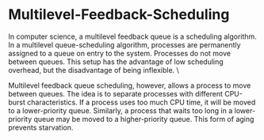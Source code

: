 # Multilevel-Feedback-Scheduling
In computer science, a multilevel feedback queue is a scheduling algorithm. In a multilevel queue-scheduling algorithm, processes are permanently assigned to a queue on entry to the system. Processes do not move between queues. This setup has the advantage of low scheduling overhead, but the disadvantage of being inflexible. \\

Multilevel feedback queue scheduling, however, allows a process to move between queues. The idea is to separate processes with different CPU-burst characteristics. If a process uses too much CPU time, it will be moved to a lower-priority queue. Similarly, a process that waits too long in a lower-priority queue may be moved to a higher-priority queue. This form of aging prevents starvation.
